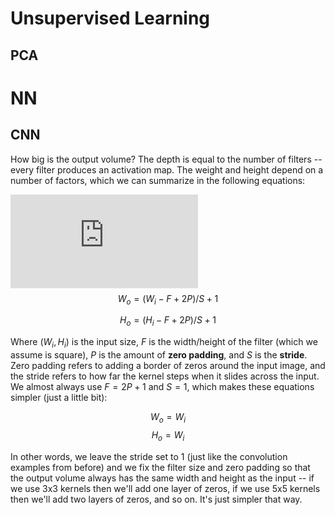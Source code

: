 # Unsupervised Learning

## PCA



# NN

## CNN

How big is the output volume? The depth is equal to the number of filters -- every filter produces an activation map. The weight and height depend on a number of factors, which we can summarize in the following equations:

![img](http://latex.codecogs.com/svg.latex?W_o+%3D+%2Ffrac%7BW_i+-+f+%2B+2P%7D%7BS%2B1%7D)
$$W_o = (W_i - F + 2 P) / S + 1$$

$$H_o = (H_i - F + 2 P) / S + 1$$

Where $(W_i, H_i)$ is the input size, $F$ is the width/height of the filter (which we assume is square), $P$ is the amount of __zero padding__, and $S$ is the __stride__. Zero padding refers to adding a border of zeros around the input image, and the stride refers to how far the kernel steps when it slides across the input. We almost always use $F = 2 P + 1$ and $S = 1$, which makes these equations simpler (just a little bit):

$$W_o = W_i$$
$$H_o = W_i$$

In other words, we leave the stride set to 1 (just like the convolution examples from before) and we fix the filter size and zero padding so that the output volume always has the same width and height as the input -- if we use 3x3 kernels then we'll add one layer of zeros, if we use 5x5 kernels then we'll add two layers of zeros, and so on. It's just simpler that way.